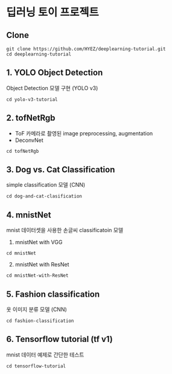 # 딥러닝 토이 프로젝트


## Clone

```
git clone https://github.com/HYEZ/deeplearning-tutorial.git
cd deeplearning-tutorial
```

## 1. YOLO Object Detection
Object Detection 모델 구현 (YOLO v3)
```
cd yolo-v3-tutorial
```


## 2. tofNetRgb
- ToF 카메라로 촬영된 image preprocessing, augmentation
- DeconvNet
```
cd tofNetRgb
```



## 3. Dog vs. Cat Classification
simple classification 모델 (CNN)
```
cd dog-and-cat-clasification
```

## 4. mnistNet
mnist 데이터셋을 사용한 손글씨 classificatoin 모델
1) mnistNet with VGG
```
cd mnistNet
```
2) mnistNet with ResNet
```
cd mnistNet-with-ResNet

```

## 5. Fashion classification
옷 이미지 분류 모델 (CNN)
```
cd fashion-classification
```

## 6. Tensorflow tutorial (tf v1)
mnist 데이터 예제로 간단한 테스트
```
cd tensorflow-tutorial
```

